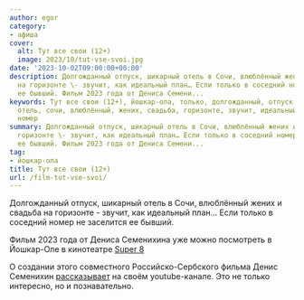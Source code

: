 ```yaml
---
author: egor
category:
- афиша
cover:
  alt: Тут все свои (12+)
  image: 2023/10/tut-vse-svoi.jpg
date: '2023-10-02T09:00:00+00:00'
description: Долгожданный отпуск, шикарный отель в Сочи, влюблённый жених и свадьба
  на горизонте \- звучит, как идеальный план… Если только в соседний номер не заселится
  ее бывший. Фильм 2023 года от Дениса Семени...
keywords: Тут все свои (12+), йошкар-ола, только, долгожданный, отпуск, шикарный,
  отель, сочи, влюблённый, жених, свадьба, горизонте, звучит, идеальный, план, соседний,
  номер
summary: Долгожданный отпуск, шикарный отель в Сочи, влюблённый жених и свадьба на
  горизонте \- звучит, как идеальный план… Если только в соседний номер не заселится
  ее бывший. Фильм 2023 года от Дениса Семени...
tag:
- йошкар-ола
title: Тут все свои (12+)
url: /film-tut-vse-svoi/
---
```


Долгожданный отпуск, шикарный отель в Сочи, влюблённый жених и свадьба на горизонте \- звучит, как идеальный план… Если только в соседний номер не заселится ее бывший.

Фильм 2023 года от Дениса Семенихина уже можно посмотреть в Йошкар-Оле в кинотеатре [Super 8](https://йошкар-ола.супер8.рф/filmbase/3213/)

О создании этого совместного Российско-Сербского фильма Денис Семенихин [рассказывает](https://www.youtube.com/watch?v=mn_cj6J4sFU) на своём youtube-канале. Это не только интересно, но и познавательно.